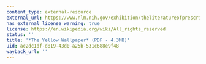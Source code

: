 ```yaml
---
content_type: external-resource
external_url: https://www.nlm.nih.gov/exhibition/theliteratureofprescription/exhibitionAssets/digitalDocs/The-Yellow-Wall-Paper.pdf
has_external_license_warning: true
license: https://en.wikipedia.org/wiki/All_rights_reserved
status: ''
title: '*The Yellow Wallpaper* (PDF - 4.3MB)'
uid: ac2dc1df-d819-43d0-a25b-531c688e9f48
wayback_url: ''
---
```

